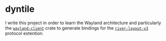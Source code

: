 # dyntile

I write this project in order to learn the Wayland architecture and particularly the [`wayland-client`](https://crates.io/crates/wayland-client) crate to generate bindings for the [`river-layout-v3`](https://codeberg.org/river/river/src/branch/master/protocol/river-layout-v3.xml) protocol extention.
